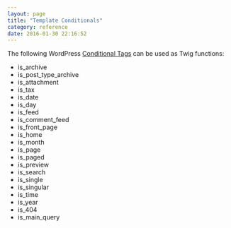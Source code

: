 ```yaml
---
layout: page
title: "Template Conditionals"
category: reference
date: 2016-01-30 22:16:52
---
```


The following WordPress [Conditional Tags](http://codex.wordpress.org/Conditional_Tags) can be used as Twig functions:

- is_archive
- is_post_type_archive
- is_attachment
- is_tax
- is_date
- is_day
- is_feed
- is_comment_feed
- is_front_page
- is_home
- is_month
- is_page
- is_paged
- is_preview
- is_search
- is_single
- is_singular
- is_time
- is_year
- is_404
- is_main_query
